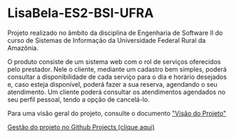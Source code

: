 # LisaBela-ES2-BSI-UFRA

Projeto realizado no âmbito da disciplina de Engenharia de Software II do curso de Sistemas de Informação da Universidade Federal Rural da Amazônia.

O produto consiste de um sistema web com o rol de serviços oferecidos pelo prestador. Nele o cliente, mediante um cadastro bem simples, poderá consultar a disponibilidade de cada serviço para o dia e horário desejados e, caso esteja disponível, poderá fazer a sua reserva, agendando o seu atendimento. Um cliente poderá consultar os atendimentos agendados no seu perfil pessoal, tendo a opção de cancelá-lo.

Para uma visão geral do projeto, consulte o documento ["Visão do Projeto"](https://github.com/rscamacho/LisaBela-ES2-BSI-UFRA/blob/main/Visao%20do%20Projeto.pdf)

[Gestão do projeto no Github Projects (clique aqui)](https://github.com/users/rscamacho/projects/1)


